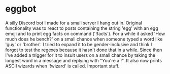 # eggbot
A silly Discord bot I made for a small server I hang out in. Original functionality
was to react to posts containing the string 'egg' with an egg emoji and to print
egg facts on command ('!facts'). For a while it asked 'How much does he bench?'
on a small chance when someone typed a word like 'guy' or 'brother'. I tried
to expand it to be gender-inclusive and think I forgot to test the regexes because
it hasn't done that in a while. Since then I've added a trigger for it to insult 
users on a small chance by taking the longest word in a message and replying with 
"You're a <word>!". It also now prints ASCII wizards when '!wizard' is called.
Important stuff.
